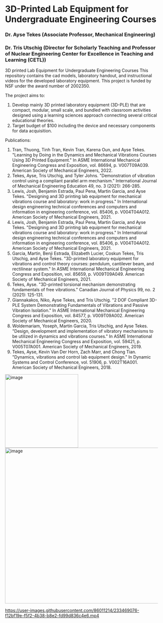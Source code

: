 # 3D-Printed Lab Equipment for Undergraduate Engineering Courses 
### Dr. Ayse Tekes (Associate Professor, Mechanical Engineering)
### Dr. Tris Utschig (Director for Scholarly Teaching and Professor of Nuclear Engineering Center for Excellence in Teaching and Learning (CETL))
3D printed Lab Equipment for Undergraduate Engineering Courses
This repository contains the cad models, laboratory handout, and instructional videos for the developed 
laboratory equipment. This project is funded by NSF under the award number of 2002350.

The project aims to:
1. Develop mainly 3D printed laboratory equipment (3D-PLE) that are compact, modular, small scale, and bundled with classroom activities designed using a learning sciences approach connecting several critical educational theories.
2. Target budget of $100 including the device and necessary components for data acquisition.

Publications:
1. Tran, Thuong, Tinh Tran, Kevin Tran, Karena Oun, and Ayse Tekes. "Learning by Doing in the Dynamics and Mechanical Vibrations Courses Using 3D Printed Equipment." In ASME International Mechanical Engineering Congress and Exposition, vol. 86694, p. V007T09A039. American Society of Mechanical Engineers, 2022.
2. Tekes, Ayse, Tris Utschig, and Tyler Johns. "Demonstration of vibration control using a compliant parallel arm mechanism." International Journal of Mechanical Engineering Education 49, no. 3 (2021): 266-285.
3. Lewis, Josh, Benjamin Estrada, Paul Pena, Martin Garcia, and Ayse Tekes. "Designing and 3D printing lab equipment for mechanical vibrations course and laboratory: work in progress." In International design engineering technical conferences and computers and information in engineering conference, vol. 85406, p. V004T04A012. American Society of Mechanical Engineers, 2021.
4. Lewis, Josh, Benjamin Estrada, Paul Pena, Martin Garcia, and Ayse Tekes. "Designing and 3D printing lab equipment for mechanical vibrations course and laboratory: work in progress." In International design engineering technical conferences and computers and information in engineering conference, vol. 85406, p. V004T04A012. American Society of Mechanical Engineers, 2021.
5. Garcia, Martin, Benji Estrada, Elizabeth Lucier, Coskun Tekes, Tris Utschig, and Ayse Tekes. "3D-printed laboratory equipment for vibrations and control theory courses: pendulum, cantilever beam, and rectilinear system." In ASME International Mechanical Engineering Congress and Exposition, vol. 85659, p. V009T09A049. American Society of Mechanical Engineers, 2021.
6. Tekes, Ayse. "3D-printed torsional mechanism demonstrating fundamentals of free vibrations." Canadian Journal of Physics 99, no. 2 (2021): 125-131.
7. Giannakakos, Niko, Ayse Tekes, and Tris Utschig. "2 DOF Compliant 3D-PLE System Demonstrating Fundamentals of Vibrations and Passive Vibration Isolation." In ASME International Mechanical Engineering Congress and Exposition, vol. 84577, p. V009T09A002. American Society of Mechanical Engineers, 2020.
8. Woldemariam, Yoseph, Martin Garcia, Tris Utschig, and Ayse Tekes. "Design, development and implementation of vibratory mechanisms to be utilized in dynamics and vibrations courses." In ASME International Mechanical Engineering Congress and Exposition, vol. 59421, p. V005T07A001. American Society of Mechanical Engineers, 2019.
9. Tekes, Ayse, Kevin Van Der Horn, Zach Marr, and Chong Tian. "Dynamics, vibrations and control lab equipment design." In Dynamic Systems and Control Conference, vol. 51906, p. V002T16A001. American Society of Mechanical Engineers, 2018.


 <img width="241" alt="image" src="https://user-images.githubusercontent.com/86011214/233468965-cb7888b1-10f5-42c2-af2d-e209d5f6668d.png">

<img width="511" alt="image" src="https://user-images.githubusercontent.com/86011214/233469539-e3c0411e-3852-4c98-91cc-74f408180633.png">



https://user-images.githubusercontent.com/86011214/233469076-f12bf19e-f5f2-4b38-b8e2-fd99d836c4e6.mp4


